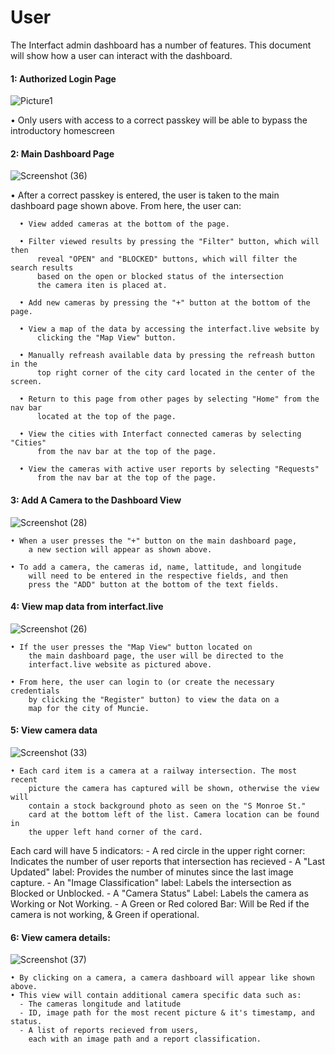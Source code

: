 # User

The Interfact admin dashboard has a number of features. This document will show how a user can interact with the dashboard.

#### 1: Authorized Login Page
![Picture1](https://github.com/user-attachments/assets/b5c44147-1455-43a9-9d57-200f068adebe)

• Only users with access to a correct passkey will be able to bypass the introductory homescreen


#### 2: Main Dashboard Page
![Screenshot (36)](https://github.com/user-attachments/assets/0e2d7a3a-2634-48da-adae-7fef2a180452)

• After a correct passkey is entered, the user is taken to the main dashboard page shown above. From here, the user can:

      • View added cameras at the bottom of the page.
      
      • Filter viewed results by pressing the "Filter" button, which will then
          reveal "OPEN" and "BLOCKED" buttons, which will filter the search results
          based on the open or blocked status of the intersection
          the camera iten is placed at.
      
      • Add new cameras by pressing the "+" button at the bottom of the page.
      
      • View a map of the data by accessing the interfact.live website by
          clicking the "Map View" button.
          
      • Manually refreash available data by pressing the refreash button in the
          top right corner of the city card located in the center of the screen.
      
      • Return to this page from other pages by selecting "Home" from the nav bar
          located at the top of the page.
          
      • View the cities with Interfact connected cameras by selecting "Cities"
          from the nav bar at the top of the page. 

      • View the cameras with active user reports by selecting "Requests"
          from the nav bar at the top of the page. 


#### 3: Add A Camera to the Dashboard View
![Screenshot (28)](https://github.com/user-attachments/assets/2030f769-e0b0-4367-9767-9aaccda3ce25)

    • When a user presses the "+" button on the main dashboard page,
        a new section will appear as shown above.
        
    • To add a camera, the cameras id, name, lattitude, and longitude
        will need to be entered in the respective fields, and then
        press the "ADD" button at the bottom of the text fields. 


#### 4: View map data from interfact.live
![Screenshot (26)](https://github.com/user-attachments/assets/165503b5-fe84-4a9d-a7c6-8af8858c33fa)

    • If the user presses the "Map View" button located on
        the main dashboard page, the user will be directed to the
        interfact.live website as pictured above.
        
    • From here, the user can login to (or create the necessary credentials
        by clicking the "Register" button) to view the data on a
        map for the city of Muncie.

#### 5: View camera data
![Screenshot (33)](https://github.com/user-attachments/assets/25545903-7f4b-4ed7-8648-0a7bb9caff66)

    • Each card item is a camera at a railway intersection. The most recent
        picture the camera has captured will be shown, otherwise the view will
        contain a stock background photo as seen on the "S Monroe St."
        card at the bottom left of the list. Camera location can be found in
        the upper left hand corner of the card.
        
Each card will have 5 indicators: 
    - A red circle in the upper right corner: Indicates the number of user reports that intersection has recieved
    - A "Last Updated" label: Provides the number of minutes since the last image capture.
    - An "Image Classification" label: Labels the intersection as Blocked or Unblocked.
    - A "Camera Status" Label: Labels the camera as Working or Not Working.
    - A Green or Red colored Bar: Will be Red if the camera is not working, & Green if operational.


#### 6: View camera details:
![Screenshot (37)](https://github.com/user-attachments/assets/c41fcf79-b5c7-4258-bc42-c2552fcbc7f3)

    • By clicking on a camera, a camera dashboard will appear like shown above. 
    • This view will contain additional camera specific data such as:
      - The cameras longitude and latitude
      - ID, image path for the most recent picture & it's timestamp, and status.
      - A list of reports recieved from users,
        each with an image path and a report classification.



